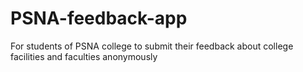 # PSNA-feedback-app
For students of PSNA college to submit their feedback about college facilities and  faculties anonymously 
